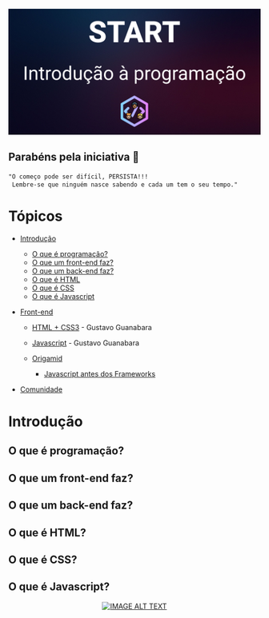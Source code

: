 ![Alt text](images/header.png?raw=true "Header")




## Parabéns pela iniciativa 👏
```
"O começo pode ser difícil, PERSISTA!!!
 Lembre-se que ninguém nasce sabendo e cada um tem o seu tempo."
```

# Tópicos

- [Introdução](#introdução)
  - [O que é programação?](#o-que-é-programação)
  - [O que um front-end faz?](#o-que-um-front-end-faz)
  - [O que um back-end faz?](#o-que-um-back-end-faz)
  - [O que é HTML](#o-que-é-html)
  - [O que é CSS](#o-que-é-css)
  - [O que é Javascript](#o-que-é-javascript)
- [Front-end](#cursos)
   - [HTML + CSS3](https://www.youtube.com/c/CursoemV%C3%ADdeo) - Gustavo Guanabara
   - [Javascript](https://www.youtube.com/c/CursoemV%C3%ADdeo) - Gustavo Guanabara
     
   - [Origamid](https://www.youtube.com/c/Origamid)
     - [Javascript antes dos Frameworks](https://www.youtube.com/watch?v=j6iSONAO6sQ&list=PL9rc_FjKlX39T78CUANwmdta_d1CgUtMt)


     
- [Comunidade](#comunidade)




# Introdução

## O que é programação?

## O que um front-end faz?
## O que um back-end faz?

## O que é HTML?

## O que é CSS?

## O que é Javascript?



<div align="center">
  <a href="https://www.youtube.com/watch?v=j6iSONAO6sQ"><img src="https://img.youtube.com/vi/j6iSONAO6sQ/0.jpg" alt="IMAGE ALT TEXT"></a>
</div>